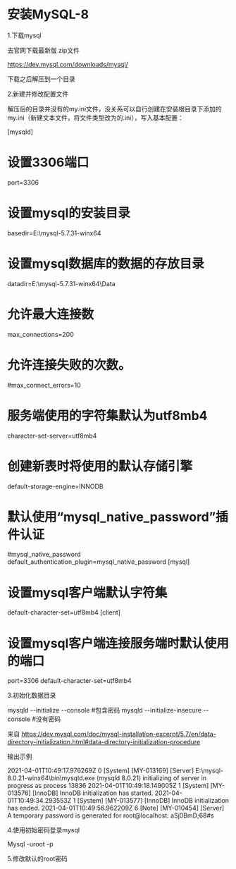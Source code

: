 # 安装MySQL-8
1.下载mysql

去官网下载最新版 zip文件

https://dev.mysql.com/downloads/mysql/


下载之后解压到一个目录

2.新建并修改配置文件

解压后的目录并没有的my.ini文件，没关系可以自行创建在安装根目录下添加的my.ini（新建文本文件，将文件类型改为的.ini），写入基本配置：

[mysqld]
# 设置3306端口
port=3306
# 设置mysql的安装目录
basedir=E:\mysql-5.7.31-winx64
# 设置mysql数据库的数据的存放目录
datadir=E:\mysql-5.7.31-winx64\Data
# 允许最大连接数
max_connections=200
# 允许连接失败的次数。
#max_connect_errors=10
# 服务端使用的字符集默认为utf8mb4
character-set-server=utf8mb4
# 创建新表时将使用的默认存储引擎
default-storage-engine=INNODB
# 默认使用“mysql_native_password”插件认证
#mysql_native_password
default_authentication_plugin=mysql_native_password
[mysql]
# 设置mysql客户端默认字符集
default-character-set=utf8mb4
[client]
# 设置mysql客户端连接服务端时默认使用的端口
port=3306
default-character-set=utf8mb4

3.初始化数据目录


mysqld --initialize --console   #包含密码
mysqld --initialize-insecure --console  #没有密码

来自 <https://dev.mysql.com/doc/mysql-installation-excerpt/5.7/en/data-directory-initialization.html#data-directory-initialization-procedure> 

输出示例

2021-04-01T10:49:17.976269Z 0 [System] [MY-013169] [Server] E:\mysql-8.0.21-winx64\bin\mysqld.exe (mysqld 8.0.21) initializing of server in progress as process 13836
2021-04-01T10:49:18.149005Z 1 [System] [MY-013576] [InnoDB] InnoDB initialization has started.
2021-04-01T10:49:34.293553Z 1 [System] [MY-013577] [InnoDB] InnoDB initialization has ended.
2021-04-01T10:49:56.962209Z 6 [Note] [MY-010454] [Server] A temporary password is generated for root@localhost: aSj0BmD;68#s


4.使用初始密码登录mysql

Mysql -uroot -p 


5.修改默认的root密码


